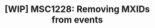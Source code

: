 ---
title: "[WIP] MSC1228: Removing MXIDs from events"
published: false
created_at: "2018-05-10"
category:
description:
keywords: work-in-progress
client_stats:
server_stats:
sdk_stats:
services_stats:
footnotes:
notes:
links:
 - title: "PR for MSC1228"
   link: "https://github.com/matrix-org/matrix-doc/pull/1228"
 - title: Rendered
   link: "https://github.com/matrix-org/matrix-doc/blob/rav/proposal/remove_mxids_from_events/proposals/1228-removing-mxids-from-events.md"
---